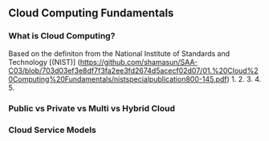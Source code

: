 ## Cloud Computing Fundamentals
### What is Cloud Computing?
Based on the definiton from the National Institute of Standards and Technology [(NIST)] (https://github.com/shamasun/SAA-C03/blob/703d03ef3e8df7f3fa2ee3fd2674d5acecf02d07/01.%20Cloud%20Computing%20Fundamentals/nistspecialpublication800-145.pdf)
1. 
2. 
3. 
4. 
5. 
### Public vs Private vs Multi vs Hybrid Cloud
### Cloud Service Models